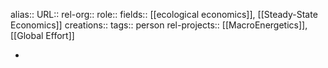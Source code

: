 alias::
URL::
rel-org::
role::
fields:: [[ecological economics]], [[Steady-State Economics]] 
creations:: 
tags:: person
rel-projects:: [[MacroEnergetics]], [[Global Effort]] 


-